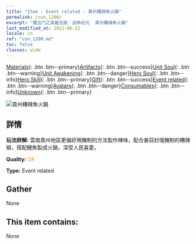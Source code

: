 ```yaml
---
title: "Item - Event related - 貴州糟辣魚火鍋"
permalink: /con_1200/
excerpt: "魔法门之英雄无敌：战争纪元  貴州糟辣魚火鍋"
last_modified_at: 2021-06-22
locale: cn
ref: "con_1200.md"
toc: false
classes: wide
---
```

 [Materials](/ItemsCN/){: .btn .btn--primary}[Artifacts](/ItemsCN/Artifacts/){: .btn .btn--success}[Unit Soul](/ItemsCN/UnitSoul/){: .btn .btn--warning}[Unit Awakening](/ItemsCN/UnitAwakening/){: .btn .btn--danger}[Hero Soul](/ItemsCN/HeroSoul/){: .btn .btn--info}[Hero Skill](/ItemsCN/HeroSkill/){: .btn .btn--primary}[Gift](/ItemsCN/Gift/){: .btn .btn--success}[Event related](/ItemsCN/Events/){: .btn .btn--warning}[Avatars](/ItemsCN/Avatars/){: .btn .btn--danger}[Consumables](/ItemsCN/Consumables/){: .btn .btn--info}[Unknown](/ItemsCN/Unknown/){: .btn .btn--primary}

 ![貴州糟辣魚火鍋](/images/t/i_81521131.png)

## 詳情
 **玩法詳解:** 雲南貴州地區更偏好用醃制的方法製作辣味，配合姜蒜封壇醃制的糟辣椒，搭配鯉魚製成火鍋，深受人民喜愛。

 **Quality:** <span style="color: #FF8C00">OK</span>

 **Type:** Event related

## Gather

  None

## This item contains:

  None

